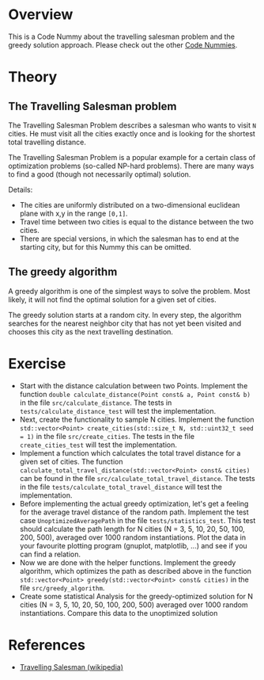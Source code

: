 # Overview

This is a Code Nummy about the travelling salesman problem and the greedy solution approach. Please check out the
other [Code Nummies](https://github.com/Laguna1989/CodeNummies_Overview).

# Theory

## The Travelling Salesman problem

The Travelling Salesman Problem describes a salesman who wants to visit `N` cities. He must visit all the cities exactly
once and is looking for the shortest total travelling distance.

The Travelling Salesman Problem is a popular example for a certain class of optimization problems (so-called NP-hard
problems). There are many ways to find a good (though not necessarily optimal) solution.

Details:

* The cities are uniformly distributed on a two-dimensional euclidean plane with x,y in the range `[0,1]`.
* Travel time between two cities is equal to the distance between the two cities.
* There are special versions, in which the salesman has to end at the starting city, but for this Nummy this can be
  omitted.

## The greedy algorithm

A greedy algorithm is one of the simplest ways to solve the problem. Most likely, it will not find the optimal solution
for a given set of cities.

The greedy solution starts at a random city. In every step, the algorithm searches for the nearest neighbor city that
has not yet been visited and chooses this city as the next travelling destination.

# Exercise

* Start with the distance calculation between two Points. Implement the
  function `double calculate_distance(Point const& a, Point const& b)` in the file `src/calculate_distance`. The tests
  in `tests/calculate_distance_test` will test the implementation.
* Next, create the functionality to sample N cities. Implement the
  function `std::vector<Point> create_cities(std::size_t N, std::uint32_t seed = 1)` in the file `src/create_cities`.
  The tests in the file `create_cities_test` will test the implementation.
* Implement a function which calculates the total travel distance for a given set of cities. The
  function `calculate_total_travel_distance(std::vector<Point> const& cities)` can be found in the
  file `src/calculate_total_travel_distance`. The tests in the file `tests/calculate_total_travel_distance` will test
  the implementation.
* Before implementing the actual greedy optimization, let's get a feeling for the average travel distance of the random
  path. Implement the test case `UnoptimizedAveragePath` in the file `tests/statistics_test`. This test should calculate
  the path length for N cities (N = 3, 5, 10, 20, 50, 100, 200, 500), averaged over 1000 random instantiations. Plot the
  data in your favourite plotting program (gnuplot, matplotlib, ...) and see if you can find a relation.
* Now we are done with the helper functions. Implement the greedy algorithm, which optimizes the path as described above
  in the function `std::vector<Point> greedy(std::vector<Point> const& cities)` in the file `src/greedy_algorithm`.
* Create some statistical Analysis for the greedy-optimized solution for N cities (N = 3, 5, 10, 20, 50, 100, 200, 500)
  averaged over 1000 random instantiations. Compare this data to the unoptimized solution

# References

* [Travelling Salesman (wikipedia)](https://en.wikipedia.org/wiki/Travelling_salesman_problem)
